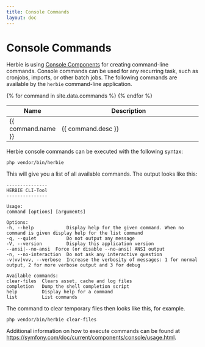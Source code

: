 ```yaml
---
title: Console Commands
layout: doc
---
```


# Console Commands

Herbie is using [Console Components](https://symfony.com/doc/current/components/console.html) for creating command-line commands.
Console commands can be used for any recurring task, such as cronjobs, imports, or other batch jobs.
The following commands are available by the `herbie` command-line application.

<table class="pure-table pure-table-horizontal">
    <thead>
        <tr>
            <th style="width:25%">Name</th>
            <th style="width:75%">Description</th>
        </tr>
    </thead>
    <tbody>
    {% for command in site.data.commands %}
        <tr>
            <td>{{ command.name }}</td>
            <td>{{ command.desc }}</td>
        </tr>
    {% endfor %}
    </tbody>
</table>

Herbie console commands can be executed with the following syntax:

    php vendor/bin/herbie

This will give you a list of all available commands.
The output looks like this:

    ---------------
    HERBIE CLI-Tool
    ---------------
    
    Usage:
    command [options] [arguments]
    
    Options:
    -h, --help            Display help for the given command. When no command is given display help for the list command
    -q, --quiet           Do not output any message
    -V, --version         Display this application version
    --ansi|--no-ansi  Force (or disable --no-ansi) ANSI output
    -n, --no-interaction  Do not ask any interactive question
    -v|vv|vvv, --verbose  Increase the verbosity of messages: 1 for normal output, 2 for more verbose output and 3 for debug
    
    Available commands:
    clear-files  Clears asset, cache and log files
    completion   Dump the shell completion script
    help         Display help for a command
    list         List commands

The command to clear temporary files then looks like this, for example.

    php vendor/bin/herbie clear-files

Additional information on how to execute commands can be found at <https://symfony.com/doc/current/components/console/usage.html>.
